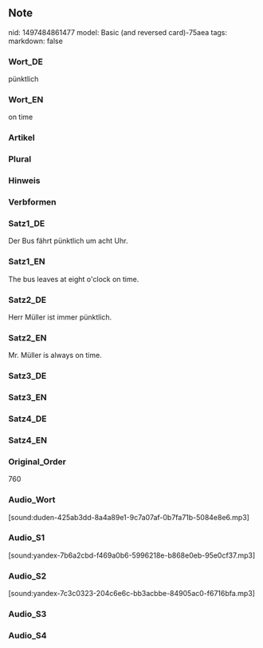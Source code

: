## Note
nid: 1497484861477
model: Basic (and reversed card)-75aea
tags: 
markdown: false

### Wort_DE
pünktlich

### Wort_EN
on time

### Artikel


### Plural


### Hinweis


### Verbformen


### Satz1_DE
Der Bus fährt pünktlich um acht Uhr.

### Satz1_EN
The bus leaves at eight o'clock on time.

### Satz2_DE
Herr Müller ist immer pünktlich.

### Satz2_EN
Mr. Müller is always on time.

### Satz3_DE


### Satz3_EN


### Satz4_DE


### Satz4_EN


### Original_Order
760

### Audio_Wort
[sound:duden-425ab3dd-8a4a89e1-9c7a07af-0b7fa71b-5084e8e6.mp3]

### Audio_S1
[sound:yandex-7b6a2cbd-f469a0b6-5996218e-b868e0eb-95e0cf37.mp3]

### Audio_S2
[sound:yandex-7c3c0323-204c6e6c-bb3acbbe-84905ac0-f6716bfa.mp3]

### Audio_S3


### Audio_S4

